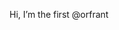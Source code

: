 Hi, I’m the first @orfrant

<!---
orfrant/orfrant is a ✨ special ✨ repository because its `README.md` (this file) appears on your GitHub profile.
You can click the Preview link to take a look at your changes.
--->
